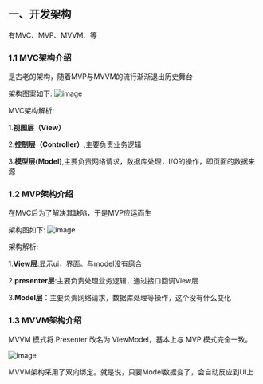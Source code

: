 ## 一、开发架构

有MVC、MVP、MVVM、等

### 1.1 MVC架构介绍
是古老的架构，随着MVP与MVVM的流行渐渐退出历史舞台

架构图案如下:
![image](https://p3-juejin.byteimg.com/tos-cn-i-k3u1fbpfcp/ea67c6220e8746d1b87b24bcd5a1bd84~tplv-k3u1fbpfcp-watermark.awebp)

MVC架构解析:

1.**视图层（View）**

2.**控制层（Controller）**,主要负责业务逻辑

3.**模型层(Model)**,主要负责网络请求，数据库处理，I/O的操作，即页面的数据来源


### 1.2 MVP架构介绍
在MVC后为了解决其缺陷，于是MVP应运而生

架构图如下:
![image](https://p9-juejin.byteimg.com/tos-cn-i-k3u1fbpfcp/993bec0ee3ad477a93f3b03c3b35732f~tplv-k3u1fbpfcp-watermark.awebp)

架构解析:

1.**View层**:显示ui，界面。与model没有磨合

2.**presenter层**:主要负责处理业务逻辑，通过接口回调View层

3.**Model层**：主要负责网络请求，数据库处理等操作，这个没有什么变化


### 1.3 MVVM架构介绍
MVVM 模式将 Presenter 改名为 ViewModel，基本上与 MVP 模式完全一致。

![image](https://p3-juejin.byteimg.com/tos-cn-i-k3u1fbpfcp/623a288804004cd5b89754d45592b431~tplv-k3u1fbpfcp-watermark.awebp)

MVVM架构采用了双向绑定。就是说，只要Model数据变了，会自动反应到UI上